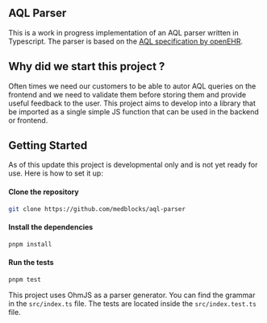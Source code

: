 ## AQL Parser

This is a work in progress implementation of an AQL parser written in Typescript. The parser is based on the [AQL specification by openEHR](https://specifications.openehr.org/releases/QUERY/latest/AQL.html).

## Why did we start this project ?
Often times we need our customers to be able to autor AQL queries on the frontend and we need to validate them before storing them and provide useful feedback to the user. This project aims to develop into a library that be imported as a single simple JS function that can be used in the backend or frontend.

## Getting Started
As of this update this project is developmental only and is not yet ready for use.
Here is how to set it up:
#### Clone the repository
```bash
git clone https://github.com/medblocks/aql-parser
```
#### Install the dependencies
```bash
pnpm install
```
#### Run the tests
```bash
pnpm test
```

This project uses OhmJS as a parser generator. You can find the grammar in the `src/index.ts` file. The tests are located inside the `src/index.test.ts` file.